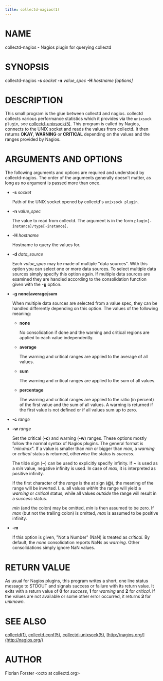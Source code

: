 ```yaml
---
title: collectd-nagios(1)
---
```

# NAME

collectd-nagios - Nagios plugin for querying collectd

# SYNOPSIS

collectd-nagios **-s** _socket_ **-n** _value\_spec_ **-H** _hostname_ _\[options\]_

# DESCRIPTION

This small program is the glue between collectd and nagios. collectd collects
various performance statistics which it provides via the `unixsock plugin`,
see [collectd-unixsock(5)](./collectd-unixsock.md). This program is called by Nagios, connects to the
UNIX socket and reads the values from collectd. It then returns **OKAY**,
**WARNING** or **CRITICAL** depending on the values and the ranges provided by
Nagios.

# ARGUMENTS AND OPTIONS

The following arguments and options are required and understood by
collectd-nagios. The order of the arguments generally doesn't matter, as long
as no argument is passed more than once.

- **-s** _socket_

    Path of the UNIX socket opened by collectd's `unixsock plugin`.

- **-n** _value\_spec_

    The value to read from collectd. The argument is in the form
    `plugin[-instance]/type[-instance]`.

- **-H** _hostname_

    Hostname to query the values for.

- **-d** _data\_source_

    Each _value\_spec_ may be made of multiple "data sources". With this option you
    can select one or more data sources. To select multiple data sources simply
    specify this option again. If multiple data sources are examined they are
    handled according to the consolidation function given with the **-g** option.

- **-g** **none**_&#124;_**average**_&#124;_**sum**

    When multiple data sources are selected from a value spec, they can be handled
    differently depending on this option. The values of the following meaning:

    - **none**

        No consolidation if done and the warning and critical regions are applied to
        each value independently.

    - **average**

        The warning and critical ranges are applied to the average of all values.

    - **sum**

        The warning and critical ranges are applied to the sum of all values.

    - **percentage**

        The warning and critical ranges are applied to the ratio (in percent) of the
        first value and the sum of all values. A warning is returned if the first
        value is not defined or if all values sum up to zero.

- **-c** _range_
- **-w** _range_

    Set the critical (**-c**) and warning (**-w**) ranges. These options mostly
    follow the normal syntax of Nagios plugins. The general format is
    "_min_**:**_max_". If a value is smaller than _min_ or bigger than _max_, a
    _warning_ or _critical_ status is returned, otherwise the status is
    _success_.

    The tilde sign (**~**) can be used to explicitly specify infinity. If **~** is
    used as a _min_ value, negative infinity is used. In case of _max_, it is
    interpreted as positive infinity.

    If the first character of the _range_ is the at sign (**@**), the meaning
    of the range will be inverted. I. e. all values _within_ the range will
    yield a _warning_ or _critical_ status, while all values _outside_ the range
    will result in a _success_ status.

    _min_ (and the colon) may be omitted,
    _min_ is then assumed to be zero. If _max_ (but not the trailing colon) is
    omitted, _max_ is assumed to be positive infinity.

- **-m**

    If this option is given, "Not a Number" (NaN) is treated as _critical_. By
    default, the _none_ consolidation reports NaNs as _warning_. Other
    consolidations simply ignore NaN values.

# RETURN VALUE

As usual for Nagios plugins, this program writes a short, one line status
message to STDOUT and signals success or failure with its return value. It
exits with a return value of **0** for _success_, **1** for _warning_ and **2**
for _critical_. If the values are not available or some other error occurred,
it returns **3** for _unknown_.

# SEE ALSO

[collectd(1)](./collectd.md),
[collectd.conf(5)](./collectd.conf.md),
[collectd-unixsock(5)](./collectd-unixsock.md),
[http://nagios.org/](http://nagios.org/)

# AUTHOR

Florian Forster &lt;octo at collectd.org>
